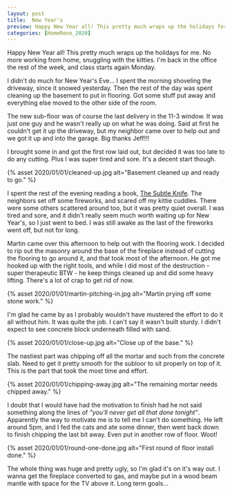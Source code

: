 ```yaml
---
layout: post
title:  New Year's
preview: Happy New Year all! This pretty much wraps up the holidays for me. No more working from home, snuggling with the kitties. I'm back in the office the rest of the week, and class starts again Monday. 
categories: [HomeReno_2020]
---
```


Happy New Year all! This pretty much wraps up the holidays for me. No more working from home, snuggling with the kitties. I'm back in the office the rest of the week, and class starts again Monday. 

I didn't do much for New Year's Eve... I spent the morning shoveling the driveway, since it snowed yesterday. Then the rest of the day was spent cleaning up the basement to put in flooring. Got some stuff put away and everything else moved to the other side of the room. 

The new sub-floor was of course the last delivery in the 11-3 window. It was just one guy and he wasn't really up on what he was doing. Said at first he couldn't get it up the driveway, but my neighbor came over to help out and we got it up and into the garage. Big thanks Jeff!!!

I brought some in and got the first row laid out, but decided it was too late to do any cutting. Plus I was super tired and sore. It's a decent start though.

{% asset 2020/01/01/cleaned-up.jpg alt="Basement cleaned up and ready to go." %}

I spent the rest of the evening reading a book, [The Subtle Knife](/book/the-subtle-knife). The neighbors set off some fireworks, and scared off my kittie cuddles. There were some others scattered around too, but it was pretty quiet overall. I was tired and sore, and it didn't really seem much worth waiting up for New Year's, so I just went to bed. I was still awake as the last of the fireworks went off, but not for long. 

Martin came over this afternoon to help out with the flooring work. I decided to rip out the masonry around the base of the fireplace instead of cutting the flooring to go around it, and that took most of the afternoon. He got me hooked up with the right tools, and while I did most of the destruction - super therapeutic BTW - he keep things cleaned up and did some heavy lifting. There's a lot of crap to get rid of now.

{% asset 2020/01/01/martin-pitching-in.jpg alt="Martin prying off some stone work." %}

I'm glad he came by as I probably wouldn't have mustered the effort to do it all without him. It was quite the job. I can't say it wasn't built sturdy. I didn't expect to see concrete block underneath filled with sand.

{% asset 2020/01/01/close-up.jpg alt="Close up of the base." %}

The nastiest part was chipping off all the mortar and such from the concrete slab. Need to get it pretty smooth for the subloor to sit properly on top of it. This is the part that took the most time and effort.

{% asset 2020/01/01/chipping-away.jpg alt="The remaining mortar needs chipped away." %}

I doubt that I would have had the motivation to finish had he not said something along the lines of *"you'll never get all that done tonight"*. Apparently the way to motivate me is to tell me I can't do something. He left around 5pm, and I fed the cats and ate some dinner, then went back down to finish chipping the last bit away. Even put in another row of floor. Woot!

{% asset 2020/01/01/round-one-done.jpg alt="First round of floor install done." %}

The whole thing was huge and pretty ugly, so I'm glad it's on it's way out. I wanna get the fireplace converted to gas, and maybe put in a wood beam mantle with space for the TV above it. Long term goals... 


